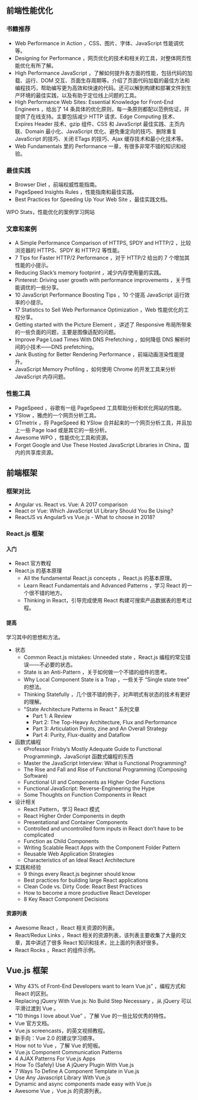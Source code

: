 ## 前端性能优化
### 书籍推荐
+ Web Performance in Action ，CSS、图片、字体、JavaScript 性能调优等。
+ Designing for Performance ，网页优化的技术和相关的工具，对整体网页性能优化有所了解。
+ High Performance JavaScript ，了解如何提升各方面的性能，包括代码的加载、运行、DOM 交互、页面生存周期等。介绍了页面代码加载的最佳方法和编程技巧，帮助编写更为高效和快速的代码。还可以解到构建和部署文件到生产环境的最佳实践，以及有助于定位线上问题的工具。
+ High Performance Web Sites: Essential Knowledge for Front-End Engineers ，给出了 14 条具体的优化原则，每一条原则都配以范例佐证，并提供了在线支持。主要包括减少 HTTP 请求、Edge Computing 技术、Expires Header 技术、gzip 组件、CSS 和 JavaScript 最佳实践、主页内联、Domain 最小化、JavaScript 优化、避免重定向的技巧、删除重复 JavaScript 的技巧、关闭 ETags 的技巧、Ajax 缓存技术和最小化技术等。
+ Web Fundamentals 里的 Performance 一章，有很多非常不错的知识和经验。

### 最佳实践
+ Browser Diet ，前端权威性能指南。
+ PageSpeed Insights Rules ，性能指南和最佳实践。
+ Best Practices for Speeding Up Your Web Site ，最佳实践文档。



WPO Stats，性能优化的案例学习网站

### 文章和案例
+ A Simple Performance Comparison of HTTPS, SPDY and HTTP/2 ，比较浏览器的 HTTPS、SPDY 和 HTTP/2 等性能。
+ 7 Tips for Faster HTTP/2 Performance ，对于 HTTP/2 给出的 7 个增加其性能的小提示。
+ Reducing Slack’s memory footprint ，减少内存使用量的实践。
+ Pinterest: Driving user growth with performance improvements ，关于性能调优的一些分享。
+ 10 JavaScript Performance Boosting Tips ，10 个提高 JavaScript 运行效率的小提示。
+ 17 Statistics to Sell Web Performance Optimization ，Web 性能优化的工程分享。
+ Getting started with the Picture Element ，讲述了 Responsive 布局所带来的一些负面的问题，主要是图像适配的问题。
+ Improve Page Load Times With DNS Prefetching ，如何降低 DNS 解析时间的小技术——DNS prefetching。
+ Jank Busting for Better Rendering Performance ，前端动画渲染性能提升。
+ JavaScript Memory Profiling ，如何使用 Chrome 的开发工具来分析 JavaScript 内存问题。

### 性能工具
+ PageSpeed ，谷歌有一组 PageSpeed 工具帮助分析和优化网站的性能。
+ YSlow ，雅虎的一个网页分析工具。
+ GTmetrix ，将 PageSpeed 和 YSlow 合并起来的一个网页分析工具，并且加上一些 Page load 或是其它的一些分析。
+ Awesome WPO ，性能优化工具和资源。
+ Forget Google and Use These Hosted JavaScript Libraries in China，国内的共享库资源。

## 前端框架
### 框架对比
+ Angular vs. React vs. Vue: A 2017 comparison
+ React or Vue: Which JavaScript UI Library Should You Be Using?
+ ReactJS vs Angular5 vs Vue.js - What to choose in 2018?

### React.js 框架
#### 入门
+ React 官方教程
+ React.js 的基本原理
    - All the fundamental React.js concepts ，React.js 的基本原理。
    - Learn React Fundamentals and Advanced Patterns ，学习 React 的一个很不错的地方。
    - Thinking in React，引导完成使用 React 构建可搜索产品数据表的思考过程。

#### 提高
学习其中的思想和方法。

+ 状态
    - Common React.js mistakes: Unneeded state ，React.js 编程的常见错误——不必要的状态。
    - State is an Anti-Pattern ，关于如何做一个不错的组件的思考。
    - Why Local Component State is a Trap ，一些关于 “Single state tree” 的想法。
    - Thinking Statefully ，几个很不错的例子，对声明式有状态的技术有更好的理解。
    -  "State Architecture Patterns in React " 系列文章
        * Part 1: A Review
        * Part 2: The Top-Heavy Architecture, Flux and Performance
        * Part 3: Articulation Points, zine and An Overall Strategy
        * Part 4: Purity, Flux-duality and Dataflow
+ 函数式编程
    - 《Professor Frisby’s Mostly Adequate Guide to Functional Programming》，JavaScript 函数式编程的东西
    - Master the JavaScript Interview: What is Functional Programming?
    - The Rise and Fall and Rise of Functional Programming (Composing Software)
    - Functional UI and Components as Higher Order Functions
    - Functional JavaScript: Reverse-Engineering the Hype
    - Some Thoughts on Function Components in React
+ 设计相关
    - React Pattern，学习 React 模式
    - React Higher Order Components in depth
    - Presentational and Container Components
    - Controlled and uncontrolled form inputs in React don’t have to be complicated
    - Function as Child Components
    - Writing Scalable React Apps with the Component Folder Pattern
    - Reusable Web Application Strategies
    - Characteristics of an Ideal React Architecture
+ 实践和经验
    - 9 things every React.js beginner should know
    - Best practices for building large React applications
    - Clean Code vs. Dirty Code: React Best Practices
    - How to become a more productive React Developer
    - 8 Key React Component Decisions

#### 资源列表
+ Awesome React ，React 相关资源的列表。
+ React/Redux Links ，React 相关的资源列表，该列表主要收集了大量的文章，其中讲述了很多 React 知识和技术，比上面的列表好很多。
+ React Rocks ，React 的组件示例。

## Vue.js 框架
+ Why 43% of Front-End Developers want to learn Vue.js” ，编程方式和 React 的区别。
+ Replacing jQuery With Vue.js: No Build Step Necessary ，从 jQuery 可以平滑过渡到 Vue 。
+ “10 things I love about Vue” ，了解 Vue 的一些比较优秀的特性。
+ Vue 官方文档。
+ Vue.js screencasts，的英文视频教程。
+ 新手向：Vue 2.0 的建议学习顺序。
+ How not to Vue ，了解 Vue 的短板。
+ Vue.js Component Communication Patterns
+ 4 AJAX Patterns For Vue.js Apps
+ How To (Safely) Use A jQuery Plugin With Vue.js
+ 7 Ways To Define A Component Template in Vue.js
+ Use Any Javascript Library With Vue.js
+ Dynamic and async components made easy with Vue.js
+ Awesome Vue ，Vue.js 的资源列表。

